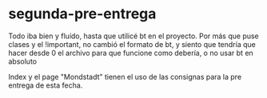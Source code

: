 # segunda-pre-entrega
Todo iba bien y fluído, hasta que utilicé bt en el proyecto. Por más que puse clases y el !important, no cambió el formato de bt, y siento que tendría que hacer desde 0 el archivo para que funcione como debería, o no usar bt en absoluto

Index y el page "Mondstadt" tienen el uso de las consignas para la pre entrega de esta fecha.
